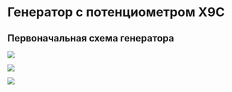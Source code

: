 # Генератор с потенциометром X9C
## Первоначальная схема генератора
![](../Schematic_schem.sch-3_2024-02-26.png?raw=true)

![](../JPG/PCB-X9C.png?raw=true)

![](../JPG/Zepper-add.jpg?raw=true)


